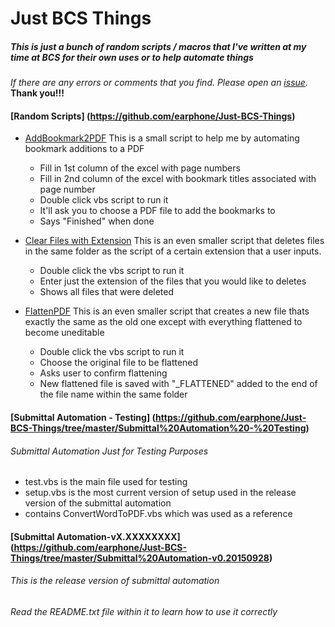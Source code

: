 # Just BCS Things
##### This is just a bunch of random scripts / macros that I've written at my time at BCS for their own uses or to help automate things
*If there are any errors or comments that you find. Please open an [issue](https://github.com/earphone/Just-BCS-Things/issues).*
**Thank you!!!**
#### [Random Scripts] (https://github.com/earphone/Just-BCS-Things)

* [AddBookmark2PDF](https://github.com/earphone/Just-BCS-Things/tree/master/Random%20Scripts/AddBookmark2PDF)
   This is a small script to help me by automating bookmark additions to a PDF
  * Fill in 1st column of the excel with page numbers
  * Fill in 2nd column of the excel with bookmark titles associated with page number
  * Double click vbs script to run it
  * It'll ask you to choose a PDF file to add the bookmarks to
  * Says "Finished" when done

* [Clear Files with Extension](https://github.com/earphone/Just-BCS-Things/blob/master/Random%20Scripts/Clear%20Files%20with%20Extension.vbs)
   This is an even smaller script that deletes files in the same folder as the script of a certain extension that a user inputs.
  * Double click the vbs script to run it
  * Enter just the extension of the files that you would like to deletes
  * Shows all files that were deleted

* [FlattenPDF](https://github.com/earphone/Just-BCS-Things/blob/master/Random%20Scripts/FlattenPDF.vbs)
  This is an even smaller script that creates a new file thats exactly the same as the old one except with everything flattened to become uneditable
  * Double click the vbs script to run it
  * Choose the original file to be flattened
  * Asks user to confirm flattening
  * New flattened file is saved with "_FLATTENED" added to the end of the file name within the same folder
	
#### [Submittal Automation - Testing] (https://github.com/earphone/Just-BCS-Things/tree/master/Submittal%20Automation%20-%20Testing)
###### Submittal Automation Just for Testing Purposes
* test.vbs is the main file used for testing
* setup.vbs is the most current version of setup used in the release version of the submittal automation
* contains ConvertWordToPDF.vbs which was used as a reference

#### [Submittal Automation-vX.XXXXXXXX] (https://github.com/earphone/Just-BCS-Things/tree/master/Submittal%20Automation-v0.20150928)
###### This is the release version of submittal automation
###### Read the README.txt file within it to learn how to use it correctly